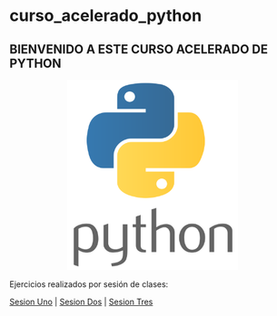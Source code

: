 # curso_acelerado_python
<h2>BIENVENIDO A ESTE CURSO ACELERADO DE PYTHON</h2>
<p align="center">
<img src="logopython.png" width="300">
</p>
Ejercicios realizados por sesión de clases:

[Sesion Uno](/sesion1/README.md) | [Sesion Dos](/sesion2/README.md) | [Sesion Tres](/sesion3/README.md)

